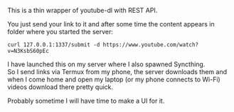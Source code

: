 This is a thin wrapper of youtube-dl with REST API.

You just send your link to it and after some time the content appears in folder where you started the server:
```
curl 127.0.0.1:1337/submit -d https://www.youtube.com/watch?v=N3KsbS60pEc
```

I have launched this on my server where I also spawned Syncthing.\
So I send links via Termux from my phone, the server downloads them and\
when I come home and open my laptop (or my phone connects to Wi-Fi)\
videos download there pretty quick.

Probably sometime I will have time to make a UI for it.
